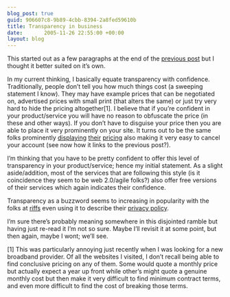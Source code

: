 ```yaml
---
blog_post: true
guid: 906607c8-9b89-4cbb-8394-2a8fed59610b
title: Transparency in business
date:       2005-11-26 22:55:00 +00:00
layout: blog
---
```


This started out as a few paragraphs at the end of the [previous
post](/blog/2005-11-26-it-should-be-easy-to-cancel-online-accounts) but
I thought it better suited on it’s own.

In my current thinking, I basically equate transparency with confidence.
Traditionally, people don’t tell you how much things cost (a sweeping
statement I know). They may have example prices that can be negotiated
on, advertised prices with small print (that alters the same) or just
try very hard to hide the pricing altogether[1]. I believe that if
you’re confident in your product/service you will have no reason to
obfuscate the price (in these and other ways). If you don’t have to
disguise your price then you are able to place it very prominently on
your site. It turns out to be the same folks prominently
[displaying](http://www.strongspace.com/plans)
[their](http://www.basecamphq.com/signup)
[pricing](http://www.dropsend.com/pricingsignup.php) also making it very
easy to cancel your account (see now how it links to the previous
post?).

I’m thinking that you have to be pretty confident to offer this level of
transparency in your product/service; hence my initial statement. As a
slight aside/addition, most of the services that are following this
style (is it coincidence they seem to be web 2.0/agile folks?) also
offer free versions of their services which again indicates their
confidence.

Transparency as a buzzword seems to increasing in popularity with the
folks at [riffs](http://www.riffs.com) even using it to describe their
[privacy policy](http://www.riffs.com/doc.cgi?section=privacy).

I’m sure there’s probably meaning somewhere in this disjointed ramble
but having just re-read it I’m not so sure. Maybe I’ll revisit it at
some point, but then again, maybe I wont; we’ll see.

[1] This was particularly annoying just recently when I was looking for
a new broadband provider. Of all the websites I visited, I don’t recall
being able to find conclusive pricing on any of them. Some would quote a
monthly price but actually expect a year up front while other’s might
quote a genuine monthly cost but then make it very difficult to find
minimum contract terms, and even more difficult to find the cost of
breaking those terms.
